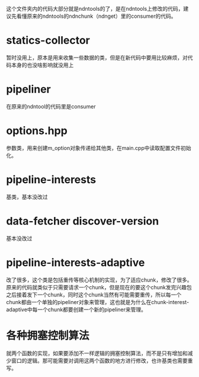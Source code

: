 这个文件夹内的代码大部分就是ndntools的了，是在ndntools上修改的代码，建议先看懂原来的ndntools的ndnchunk（ndnget）里的consumer的代码。

# statics-collector
暂时没用上，原本是用来收集一些数据的类，但是在新代码中要用比较麻烦，对代码本身的也没啥影响就没用上

# pipeliner
在原来的ndntool的代码里是consumer

# options.hpp
参数类，用来创建m_option对象传递给其他类，在main.cpp中读取配置文件初始化。

# pipeline-interests
基类，基本没改过

# data-fetcher discover-version
基本没改过

# pipeline-interests-adaptive
改了很多，这个类是包括重传等核心机制的实现，为了适应chunk，修改了很多。原来的代码就类似于只需要请求一个chunk，但是现在的要这个chunk发完兴趣包之后接着发下一个chunk，同时这个chunk当然有可能需要重传，所以每一个chunk都由一个单独的pipeliner对象来管理，这也就是为什么在chunk-interest-adaptive中每一个chunk都要创建一个新的pipeliner来管理。

# 各种拥塞控制算法
就两个函数的实现，如果要添加不一样逻辑的拥塞控制算法，而不是只有增加和减少窗口的逻辑。那可能需要对调用这两个函数的地方进行修改，也许基类也需要重写。

